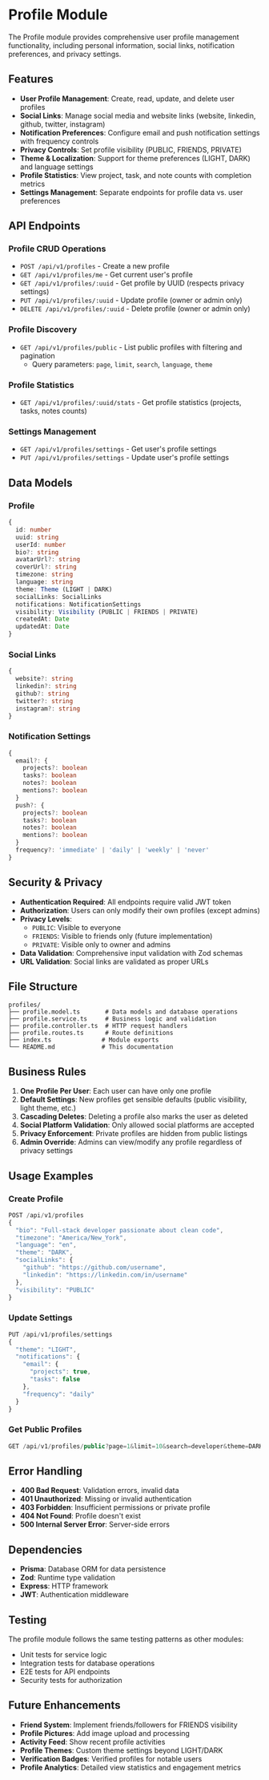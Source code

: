 # Profile Module

The Profile module provides comprehensive user profile management functionality, including personal information, social links, notification preferences, and privacy settings.

## Features

- **User Profile Management**: Create, read, update, and delete user profiles
- **Social Links**: Manage social media and website links (website, linkedin, github, twitter, instagram)
- **Notification Preferences**: Configure email and push notification settings with frequency controls
- **Privacy Controls**: Set profile visibility (PUBLIC, FRIENDS, PRIVATE)
- **Theme & Localization**: Support for theme preferences (LIGHT, DARK) and language settings
- **Profile Statistics**: View project, task, and note counts with completion metrics
- **Settings Management**: Separate endpoints for profile data vs. user preferences

## API Endpoints

### Profile CRUD Operations

- `POST /api/v1/profiles` - Create a new profile
- `GET /api/v1/profiles/me` - Get current user's profile
- `GET /api/v1/profiles/:uuid` - Get profile by UUID (respects privacy settings)
- `PUT /api/v1/profiles/:uuid` - Update profile (owner or admin only)
- `DELETE /api/v1/profiles/:uuid` - Delete profile (owner or admin only)

### Profile Discovery

- `GET /api/v1/profiles/public` - List public profiles with filtering and pagination
  - Query parameters: `page`, `limit`, `search`, `language`, `theme`

### Profile Statistics

- `GET /api/v1/profiles/:uuid/stats` - Get profile statistics (projects, tasks, notes counts)

### Settings Management

- `GET /api/v1/profiles/settings` - Get user's profile settings
- `PUT /api/v1/profiles/settings` - Update user's profile settings

## Data Models

### Profile

```typescript
{
  id: number
  uuid: string
  userId: number
  bio?: string
  avatarUrl?: string
  coverUrl?: string
  timezone: string
  language: string
  theme: Theme (LIGHT | DARK)
  socialLinks: SocialLinks
  notifications: NotificationSettings
  visibility: Visibility (PUBLIC | FRIENDS | PRIVATE)
  createdAt: Date
  updatedAt: Date
}
```

### Social Links

```typescript
{
  website?: string
  linkedin?: string
  github?: string
  twitter?: string
  instagram?: string
}
```

### Notification Settings

```typescript
{
  email?: {
    projects?: boolean
    tasks?: boolean
    notes?: boolean
    mentions?: boolean
  }
  push?: {
    projects?: boolean
    tasks?: boolean
    notes?: boolean
    mentions?: boolean
  }
  frequency?: 'immediate' | 'daily' | 'weekly' | 'never'
}
```

## Security & Privacy

- **Authentication Required**: All endpoints require valid JWT token
- **Authorization**: Users can only modify their own profiles (except admins)
- **Privacy Levels**:
  - `PUBLIC`: Visible to everyone
  - `FRIENDS`: Visible to friends only (future implementation)
  - `PRIVATE`: Visible only to owner and admins
- **Data Validation**: Comprehensive input validation with Zod schemas
- **URL Validation**: Social links are validated as proper URLs

## File Structure

```
profiles/
├── profile.model.ts       # Data models and database operations
├── profile.service.ts     # Business logic and validation
├── profile.controller.ts  # HTTP request handlers
├── profile.routes.ts      # Route definitions
├── index.ts              # Module exports
└── README.md             # This documentation
```

## Business Rules

1. **One Profile Per User**: Each user can have only one profile
2. **Default Settings**: New profiles get sensible defaults (public visibility, light theme, etc.)
3. **Cascading Deletes**: Deleting a profile also marks the user as deleted
4. **Social Platform Validation**: Only allowed social platforms are accepted
5. **Privacy Enforcement**: Private profiles are hidden from public listings
6. **Admin Override**: Admins can view/modify any profile regardless of privacy settings

## Usage Examples

### Create Profile

```typescript
POST /api/v1/profiles
{
  "bio": "Full-stack developer passionate about clean code",
  "timezone": "America/New_York",
  "language": "en",
  "theme": "DARK",
  "socialLinks": {
    "github": "https://github.com/username",
    "linkedin": "https://linkedin.com/in/username"
  },
  "visibility": "PUBLIC"
}
```

### Update Settings

```typescript
PUT /api/v1/profiles/settings
{
  "theme": "LIGHT",
  "notifications": {
    "email": {
      "projects": true,
      "tasks": false
    },
    "frequency": "daily"
  }
}
```

### Get Public Profiles

```typescript
GET /api/v1/profiles/public?page=1&limit=10&search=developer&theme=DARK
```

## Error Handling

- **400 Bad Request**: Validation errors, invalid data
- **401 Unauthorized**: Missing or invalid authentication
- **403 Forbidden**: Insufficient permissions or private profile
- **404 Not Found**: Profile doesn't exist
- **500 Internal Server Error**: Server-side errors

## Dependencies

- **Prisma**: Database ORM for data persistence
- **Zod**: Runtime type validation
- **Express**: HTTP framework
- **JWT**: Authentication middleware

## Testing

The profile module follows the same testing patterns as other modules:

- Unit tests for service logic
- Integration tests for database operations
- E2E tests for API endpoints
- Security tests for authorization

## Future Enhancements

- **Friend System**: Implement friends/followers for FRIENDS visibility
- **Profile Pictures**: Add image upload and processing
- **Activity Feed**: Show recent profile activities
- **Profile Themes**: Custom theme settings beyond LIGHT/DARK
- **Verification Badges**: Verified profiles for notable users
- **Profile Analytics**: Detailed view statistics and engagement metrics
